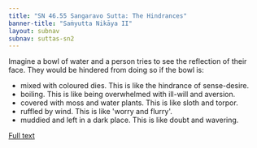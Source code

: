 ```yaml
---
title: "SN 46.55 Sangaravo Sutta: The Hindrances"
banner-title: "Saṁyutta Nikāya II" 
layout: subnav 
subnav: suttas-sn2
---
```


Imagine a bowl of water and a person tries to see the reflection of their face. They would be hindered from doing so if the bowl is:

- mixed with coloured dies. This is like the hindrance of sense-desire.  
- boiling. This is like being overwhelmed with ill-will and aversion. 
- covered with moss and water plants. This is like sloth and torpor.
- ruffled by wind. This is like 'worry and flurry'.
- muddied and left in a dark place. This is like doubt and wavering.


[Full text](https://www.accesstoinsight.org/tipitaka/sn/sn46/sn46.055.wlsh.html)
